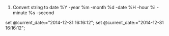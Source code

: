 1. Convert string to date
%Y -year
%m -month
%d -date
%H -hour
%i -minute
%s -second

set @current_date:="2014-12-31 16:16:12";
set @current_date:="2014-12-31 16:16:12";
